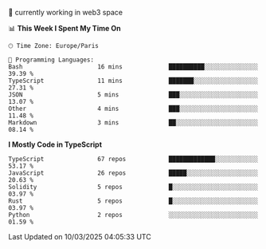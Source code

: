 🔭 currently working in web3 space

<!--START_SECTION:waka-->
📊 **This Week I Spent My Time On** 

```text
🕑︎ Time Zone: Europe/Paris

💬 Programming Languages: 
Bash                     16 mins             ██████████░░░░░░░░░░░░░░░   39.39 % 
TypeScript               11 mins             ███████░░░░░░░░░░░░░░░░░░   27.31 % 
JSON                     5 mins              ███░░░░░░░░░░░░░░░░░░░░░░   13.07 % 
Other                    4 mins              ███░░░░░░░░░░░░░░░░░░░░░░   11.48 % 
Markdown                 3 mins              ██░░░░░░░░░░░░░░░░░░░░░░░   08.14 % 
```

**I Mostly Code in TypeScript** 

```text
TypeScript               67 repos            █████████████░░░░░░░░░░░░   53.17 % 
JavaScript               26 repos            █████░░░░░░░░░░░░░░░░░░░░   20.63 % 
Solidity                 5 repos             █░░░░░░░░░░░░░░░░░░░░░░░░   03.97 % 
Rust                     5 repos             █░░░░░░░░░░░░░░░░░░░░░░░░   03.97 % 
Python                   2 repos             ░░░░░░░░░░░░░░░░░░░░░░░░░   01.59 % 
```




 Last Updated on 10/03/2025 04:05:33 UTC
<!--END_SECTION:waka-->
